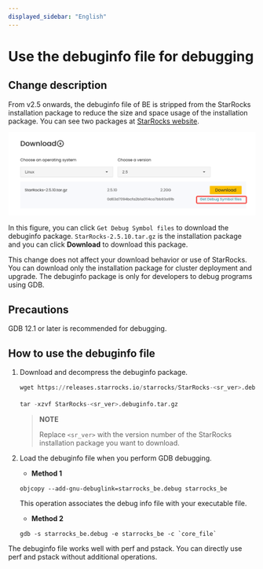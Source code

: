 ```yaml
---
displayed_sidebar: "English"
---
```


# Use the debuginfo file for debugging

## Change description

From v2.5 onwards, the debuginfo file of BE is stripped from the StarRocks installation package to reduce the size and space usage of the installation package. You can see two packages at [StarRocks website](https://www.starrocks.io/download/community).

![debuginfo](../_assets/debug_info.png)

In this figure, you can click `Get Debug Symbol files` to download the debuginfo package. `StarRocks-2.5.10.tar.gz` is the installation package and you can click **Download** to download this package.

This change does not affect your download behavior or use of StarRocks. You can download only the installation package for cluster deployment and upgrade. The debuginfo package is only for developers to debug programs using GDB.

## Precautions

GDB 12.1 or later is recommended for debugging.

## How to use the debuginfo file

1. Download and decompress the debuginfo package.

    ```SQL
    wget https://releases.starrocks.io/starrocks/StarRocks-<sr_ver>.debuginfo.tar.gz

    tar -xzvf StarRocks-<sr_ver>.debuginfo.tar.gz
    ```

    > **NOTE**
    >
    > Replace `<sr_ver>` with the version number of the StarRocks installation package you want to download.

2. Load the debuginfo file when you perform GDB debugging.

    - **Method 1**

    ```Shell
    objcopy --add-gnu-debuglink=starrocks_be.debug starrocks_be
    ```

    This operation associates the debug info file with your executable file.

    - **Method 2**

    ```Shell
    gdb -s starrocks_be.debug -e starrocks_be -c `core_file`
    ```

The debuginfo file works well with perf and pstack. You can directly use perf and pstack without additional operations.
